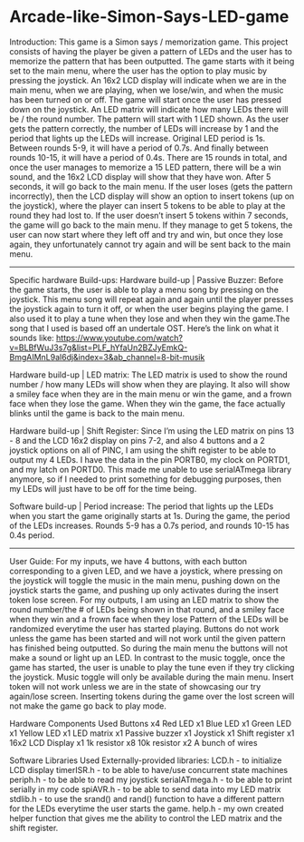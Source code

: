 # Arcade-like-Simon-Says-LED-game

Introduction:
This game is a Simon says / memorization game. This project consists of having the player be given a pattern of LEDs and the user has to memorize the pattern that has been outputted. The game starts with it being set to the main menu, where the user has the option to play music by pressing the joystick. An 16x2 LCD display will indicate when we are in the main menu, when we are playing, when we lose/win, and when the music has been turned on or off. The game will start once the user has pressed down on the joystick. An LED matrix will indicate how many LEDs there will be / the round number. The pattern will start with 1 LED shown. As the user gets the pattern correctly, the number of LEDs will increase by 1 and the period that lights up the LEDs will increase. Original LED period is 1s. Between rounds 5-9, it will have a period of 0.7s. And finally between rounds 10-15, it will have a period of 0.4s. There are 15 rounds in total, and once the user manages to memorize a 15 LED pattern, there will be a win sound, and the 16x2 LCD display will show that they have won. After 5 seconds, it will go back to the main menu. If the user loses (gets the pattern incorrectly), then the LCD display will show an option to insert tokens (up on the joystick), where the player can insert 5 tokens to be able to play at the round they had lost to. If the user doesn’t insert 5 tokens within 7 seconds, the game will go back to the main menu. If they manage to get 5 tokens, the user can now start where they left off and try and win, but once they lose again, they unfortunately cannot try again and will be sent back to the main menu.

-----------------------------------------------------------------------------------------------------------------------------------------------------------------------------------------

Specific hardware Build-ups:
Hardware build-up | Passive Buzzer: Before the game starts, the user is able to play a menu song by pressing on the joystick. This menu song will repeat again and again until the player presses the joystick again to turn it off, or when the user begins playing the game. I also used it to play a tune when they lose and when they win the game.The song that I used is based off an undertale OST. Here’s the link on what it sounds like: https://www.youtube.com/watch?v=BLBfWuJ3s7g&list=PLF_hYfaUn2BZJyEmkQ-BmgAIMnL9al6dj&index=3&ab_channel=8-bit-musik


Hardware build-up | LED matrix: The LED matrix is used to show the round number / how many LEDs will show when they are playing. It also will show a smiley face when they are in the main menu or win the game, and a frown face when they lose the game. When they win the game, the face actually blinks until the game is back to the main menu.


Hardware build-up | Shift Register: Since I’m using the LED matrix on pins 13 - 8 and the LCD 16x2 display on pins 7-2, and also 4 buttons and a 2 joystick options on all of PINC, I am using the shift register to be able to output my 4 LEDs. I have the data in the pin PORTB0, my clock on PORTD1, and my latch on PORTD0. This made me unable to use serialATmega library anymore, so if I needed to print something for debugging purposes, then my LEDs will just have to be off for the time being.


Software build-up | Period increase: The period that lights up the LEDs when you start the game originally starts at 1s. During the game, the period of the LEDs increases. Rounds 5-9 has a 0.7s period, and rounds 10-15 has 0.4s period.

-----------------------------------------------------------------------------------------------------------------------------------------------------------------------------------------

User Guide:
For my inputs, we have 4 buttons, with each button corresponding to a given LED, and we have a joystick, where pressing on the joystick will toggle the music in the main menu, pushing down on the joystick starts the game, and pushing up only activates during the insert token lose screen. For my outputs, I am using an LED matrix to show the round number/the # of LEDs being shown in that round, and a smiley face when they win and a frown face when they lose
Pattern of the LEDs will be randomized everytime the user has started playing. Buttons do not work unless the game has been started and will not work until the given pattern has finished being outputted. So during the main menu the buttons will not make a sound or light up an LED. In contrast to the music toggle, once the game has started, the user is unable to play the tune even if they try clicking the joystick. Music toggle will only be available during the main menu. Insert token will not work unless we are in the state of showcasing our try again/lose screen. Inserting tokens during the game over the lost screen will not make the game go back to play mode.


Hardware Components Used
Buttons x4
Red LED  x1
Blue LED  x1
Green LED  x1
Yellow LED  x1
LED matrix  x1
Passive buzzer x1
Joystick  x1
Shift register  x1
16x2 LCD Display  x1
1k resistor	x8
10k resistor  x2
A bunch of wires


Software Libraries Used
Externally-provided libraries:
LCD.h - to initialize LCD display
timerISR.h - to be able to have/use concurrent state machines
periph.h - to be able to read my joystick
serialATmega.h - to be able to print serially in my code
spiAVR.h - to be able to send data into my LED matrix
stdlib.h - to use the srand() and rand() function to have a different pattern for the LEDs everytime the user starts the game.
help.h - my own created helper function that gives me the ability to control the LED matrix and the shift register.
